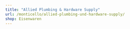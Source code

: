 ```yaml
---
title: "Allied Plumbing & Hardware Supply"
url: /monticello/allied-plumbing-und-hardware-supply/
shop: Eisenwaren
---
```

